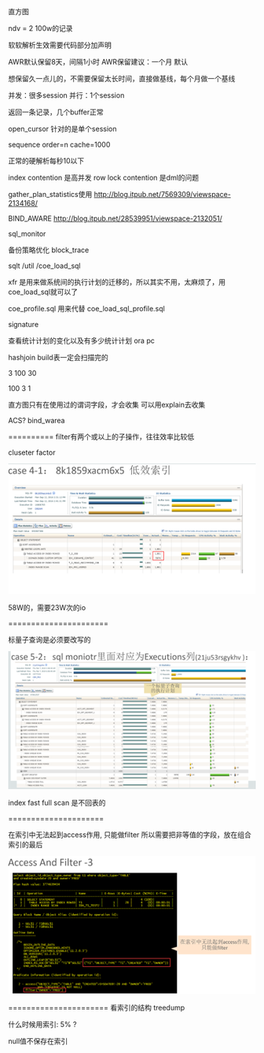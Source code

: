 直方图

ndv = 2  100w的记录


软软解析生效需要代码部分加声明

AWR默认保留8天，间隔1小时
AWR保留建议：一个月
默认

想保留久一点儿的，不需要保留太长时间，直接做基线，每个月做一个基线



并发：很多session
并行：1个session


返回一条记录，几个buffer正常


open_cursor 针对的是单个session



sequence order=n cache=1000

正常的硬解析每秒10以下



index contention 是高并发
row lock contention 是dml的问题



gather_plan_statistics使用
http://blog.itpub.net/7569309/viewspace-2134168/


BIND_AWARE
http://blog.itpub.net/28539951/viewspace-2132051/


sql_monitor



备份策略优化 block_trace



sqlt /util /coe_load_sql


xfr  是用来做系统间的执行计划的迁移的，所以其实不用，太麻烦了，用coe_load_sql就可以了



coe_profile.sql 用来代替 coe_load_sql_profile.sql


signature


查看统计计划的变化以及有多少统计计划
ora pc


hashjoin
build表一定会扫描完的


3 100   30

100 3  1



直方图只有在使用过的谓词字段，才会收集
可以用explain去收集

ACS? bind_warea


==========
filter有两个或以上的子操作，往往效率比较低



cluseter factor

![](assets/markdown-img-paste-20190825100425709.png)

58W的，需要23W次的io

======================

标量子查询是必须要改写的

![](assets/markdown-img-paste-20190825101518625.png)


index fast full scan 是不回表的


=====================

在索引中无法起到access作用, 只能做filter
所以需要把非等值的字段，放在组合索引的最后

![](assets/markdown-img-paste-20190825111337722.png)


======================
看索引的结构 treedump

什么时候用索引: 5% ?

null值不保存在索引
